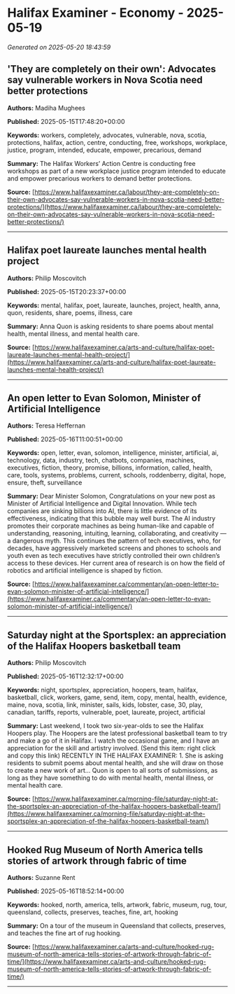 # Halifax Examiner - Economy - 2025-05-19

*Generated on 2025-05-20 18:43:59*

## 'They are completely on their own': Advocates say vulnerable workers in Nova Scotia need better protections

**Authors:** Madiha Mughees

**Published:** 2025-05-15T17:48:20+00:00

**Keywords:** workers, completely, advocates, vulnerable, nova, scotia, protections, halifax, action, centre, conducting, free, workshops, workplace, justice, program, intended, educate, empower, precarious, demand

**Summary:** The Halifax Workers’ Action Centre is conducting free workshops as part of a new workplace justice program intended to educate and empower precarious workers to demand better protections.

**Source:** [https://www.halifaxexaminer.ca/labour/they-are-completely-on-their-own-advocates-say-vulnerable-workers-in-nova-scotia-need-better-protections/](https://www.halifaxexaminer.ca/labour/they-are-completely-on-their-own-advocates-say-vulnerable-workers-in-nova-scotia-need-better-protections/)

---

## Halifax poet laureate launches mental health project

**Authors:** Philip Moscovitch

**Published:** 2025-05-15T20:23:37+00:00

**Keywords:** mental, halifax, poet, laureate, launches, project, health, anna, quon, residents, share, poems, illness, care

**Summary:** Anna Quon is asking residents to share poems about mental health, mental illness, and mental health care.

**Source:** [https://www.halifaxexaminer.ca/arts-and-culture/halifax-poet-laureate-launches-mental-health-project/](https://www.halifaxexaminer.ca/arts-and-culture/halifax-poet-laureate-launches-mental-health-project/)

---

## An open letter to Evan Solomon, Minister of Artificial Intelligence

**Authors:** Teresa Heffernan

**Published:** 2025-05-16T11:00:51+00:00

**Keywords:** open, letter, evan, solomon, intelligence, minister, artificial, ai, technology, data, industry, tech, chatbots, companies, machines, executives, fiction, theory, promise, billions, information, called, health, care, tools, systems, problems, current, schools, roddenberry, digital, hope, ensure, theft, surveillance

**Summary:** Dear Minister Solomon, Congratulations on your new post as Minister of Artificial Intelligence and Digital Innovation.
While tech companies are sinking billions into AI, there is little evidence of its effectiveness, indicating that this bubble may well burst.
The AI industry promotes their corporate machines as being human-like and capable of understanding, reasoning, intuiting, learning, collaborating, and creativity — a dangerous myth.
This continues the pattern of tech executives, who, for decades, have aggressively marketed screens and phones to schools and youth even as tech executives have strictly controlled their own children’s access to these devices.
Her current area of research is on how the field of robotics and artificial intelligence is shaped by fiction.

**Source:** [https://www.halifaxexaminer.ca/commentary/an-open-letter-to-evan-solomon-minister-of-artificial-intelligence/](https://www.halifaxexaminer.ca/commentary/an-open-letter-to-evan-solomon-minister-of-artificial-intelligence/)

---

## Saturday night at the Sportsplex: an appreciation of the Halifax Hoopers basketball team

**Authors:** Philip Moscovitch

**Published:** 2025-05-16T12:32:17+00:00

**Keywords:** night, sportsplex, appreciation, hoopers, team, halifax, basketball, click, workers, game, send, item, copy, mental, health, evidence, maine, nova, scotia, link, minister, sails, kids, lobster, case, 30, play, canadian, tariffs, reports, vulnerable, poet, laureate, project, artificial

**Summary:** Last weekend, I took two six-year-olds to see the Halifax Hoopers play.
The Hoopers are the latest professional basketball team to try and make a go of it in Halifax.
I watch the occasional game, and I have an appreciation for the skill and artistry involved.
(Send this item: right click and copy this link) RECENTLY IN THE HALIFAX EXAMINER: 1.
She is asking residents to submit poems about mental health, and she will draw on those to create a new work of art… Quon is open to all sorts of submissions, as long as they have something to do with mental health, mental illness, or mental health care.

**Source:** [https://www.halifaxexaminer.ca/morning-file/saturday-night-at-the-sportsplex-an-appreciation-of-the-halifax-hoopers-basketball-team/](https://www.halifaxexaminer.ca/morning-file/saturday-night-at-the-sportsplex-an-appreciation-of-the-halifax-hoopers-basketball-team/)

---

## Hooked Rug Museum of North America tells stories of artwork through fabric of time

**Authors:** Suzanne Rent

**Published:** 2025-05-16T18:52:14+00:00

**Keywords:** hooked, north, america, tells, artwork, fabric, museum, rug, tour, queensland, collects, preserves, teaches, fine, art, hooking

**Summary:** On a tour of the museum in Queensland that collects, preserves, and teaches the fine art of rug hooking.

**Source:** [https://www.halifaxexaminer.ca/arts-and-culture/hooked-rug-museum-of-north-america-tells-stories-of-artwork-through-fabric-of-time/](https://www.halifaxexaminer.ca/arts-and-culture/hooked-rug-museum-of-north-america-tells-stories-of-artwork-through-fabric-of-time/)

---


